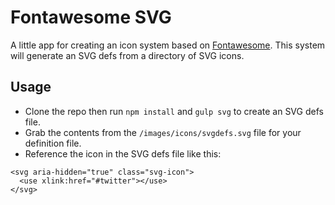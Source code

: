 # Fontawesome SVG
A little app for creating an icon system based on [Fontawesome](http://fontawesome.io). This system will generate an SVG defs from a directory of SVG icons.

## Usage
- Clone the repo then run `npm install` and `gulp svg` to create an SVG defs file.
- Grab the contents from the `/images/icons/svgdefs.svg` file for your definition file.
- Reference the icon in the SVG defs file like this:

```
<svg aria-hidden="true" class="svg-icon">
  <use xlink:href="#twitter"></use>
</svg>
```
